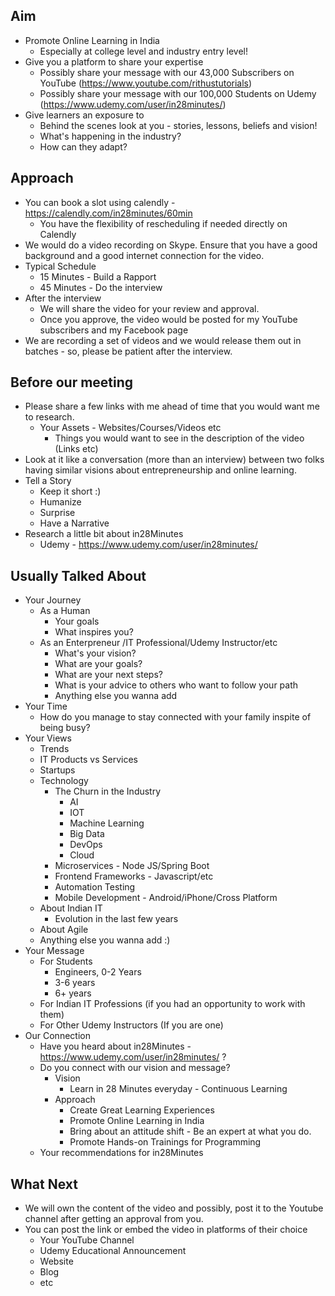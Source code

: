 ## Aim

- Promote Online Learning in India
	- Especially at college level and industry entry level!
- Give you a platform to share your expertise
	- Possibly share your message with our 43,000 Subscribers on YouTube (https://www.youtube.com/rithustutorials)	
	- Possibly share your message with our 100,000 Students on Udemy (https://www.udemy.com/user/in28minutes/)
- Give learners an exposure to 
	- Behind the scenes look at you - stories, lessons, beliefs and vision!
	- What's happening in the industry?
	- How can they adapt?

## Approach

- You can book a slot using calendly - https://calendly.com/in28minutes/60min
	- You have the flexibility of rescheduling if needed directly on Calendly
- We would do a video recording on Skype. Ensure that you have a good background and a good internet connection for the video.
- Typical Schedule
	- 15 Minutes - Build a Rapport
	- 45 Minutes - Do the interview
- After the interview
	- We will share the video for your review and approval.
	- Once you approve, the video would be posted for my YouTube subscribers and my Facebook page
- We are recording a set of videos and we would release them out in batches - so, please be patient after the interview.

## Before our meeting

- Please share a few links with me ahead of time that you would want me to research.
	- Your Assets - Websites/Courses/Videos etc
		- Things you would want to see in the description of the video (Links etc)
- Look at it like a conversation (more than an interview) between two folks having similar visions about entrepreneurship and online learning.
- Tell a Story
	- Keep it short :)
	- Humanize
	- Surprise
	- Have a Narrative
- Research a little bit about in28Minutes
	- Udemy - https://www.udemy.com/user/in28minutes/ 

## Usually Talked About

- Your Journey
	- As a Human
		- Your goals
		- What inspires you?
	- As an Enterpreneur /IT Professional/Udemy Instructor/etc
		- What's your vision?
		- What are your goals?
		- What are your next steps?
		- What is your advice to others who want to follow your path
		- Anything else you wanna add
- Your Time
	- How do you manage to stay connected with your family inspite of being busy?
- Your Views
	- Trends
	- IT Products vs Services
	- Startups	
	- Technology
		- The Churn in the Industry
			- AI
			- IOT
			- Machine Learning
			- Big Data
			- DevOps
			- Cloud
		- Microservices - Node JS/Spring Boot
		- Frontend Frameworks - Javascript/etc
		- Automation Testing
		- Mobile Development - Android/iPhone/Cross Platform
	- About Indian IT
		- Evolution in the last few years
	- About Agile
	- Anything else you wanna add :)
- Your Message
	- For Students
		- Engineers, 0-2 Years
		- 3-6 years
		- 6+ years
	- For Indian IT Professions (if you had an opportunity to work with them) 
	- For Other Udemy Instructors (If you are one)
- Our Connection
	- Have you heard about in28Minutes - https://www.udemy.com/user/in28minutes/ ?
	- Do you connect with our vision and message?
		- Vision
			- Learn in 28 Minutes everyday - Continuous Learning
		- Approach
			- Create Great Learning Experiences
			- Promote Online Learning in India
			- Bring about an attitude shift - Be an expert at what you do.
			- Promote Hands-on Trainings for Programming
	- Your recommendations for in28Minutes

## What Next

- We will own the content of the video and possibly, post it to the Youtube channel after getting an approval from you.
- You can post the link or embed the video in platforms of their choice 
   - Your YouTube Channel
   - Udemy Educational Announcement
   - Website
   - Blog
   - etc